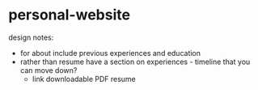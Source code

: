 # personal-website

design notes: 
- for about include previous experiences and education 
- rather than resume have a section on experiences - timeline that you can move down? 
    - link downloadable PDF resume 
